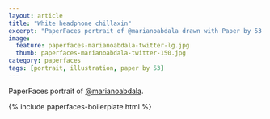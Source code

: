 ```yaml
---
layout: article
title: "White headphone chillaxin"
excerpt: "PaperFaces portrait of @marianoabdala drawn with Paper by 53 on an iPad."
image: 
  feature: paperfaces-marianoabdala-twitter-lg.jpg
  thumb: paperfaces-marianoabdala-twitter-150.jpg
category: paperfaces
tags: [portrait, illustration, paper by 53]
---
```


PaperFaces portrait of [@marianoabdala](http://twitter.com/marianoabdala).

{% include paperfaces-boilerplate.html %}